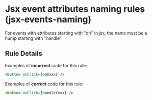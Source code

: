 # Jsx event attributes naming rules (jsx-events-naming)

For events with attributes starting with "on" in jsx, the name must be a hump starting with "handle"

## Rule Details

Examples of **incorrect** code for this rule:

```jsx
<button onClick={onXxxx} />
```

Examples of **correct** code for this rule:

```jsx
<button onClick={handleXxxx} />
```
